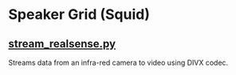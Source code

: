 # Speaker Grid (Squid)

## [stream_realsense.py](stream_realsense.py)
Streams data from an infra-red camera to video using DIVX codec.
